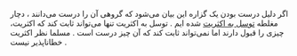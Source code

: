 اگر دلیل درست بودن یک گزاره این بیان می‌شود که گروهی آن را درست می‌دانند ، دچار مغلطه [توسل به اکثریت] شده ایم . 
توسل به اکثریت تنها می‌تواند ثابت کند که اکثریت، چیزی را قبول دارند اما نمی‌تواند ثابت کند که آن چیز درست است . مسلما نظر اکثریت خطاناپذیر نیست . 


[توسل به اکثریت]: https://www.logicallyfallacious.com/logicalfallacies/Appeal-to-Popularity
